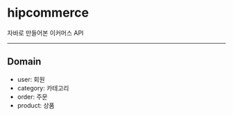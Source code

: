# hipcommerce
자바로 만들어본 이커머스 API 

---

## Domain
- user: 회원
- category: 카테고리
- order: 주문
- product: 상품

<br>


